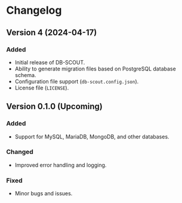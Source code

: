 # Changelog

## Version 4 (2024-04-17)

### Added
- Initial release of DB-SCOUT.
- Ability to generate migration files based on PostgreSQL database schema.
- Configuration file support (`db-scout.config.json`).
- License file (`LICENSE`).

## Version 0.1.0 (Upcoming)

### Added
- Support for MySQL, MariaDB, MongoDB, and other databases.

### Changed
- Improved error handling and logging.

### Fixed
- Minor bugs and issues.
